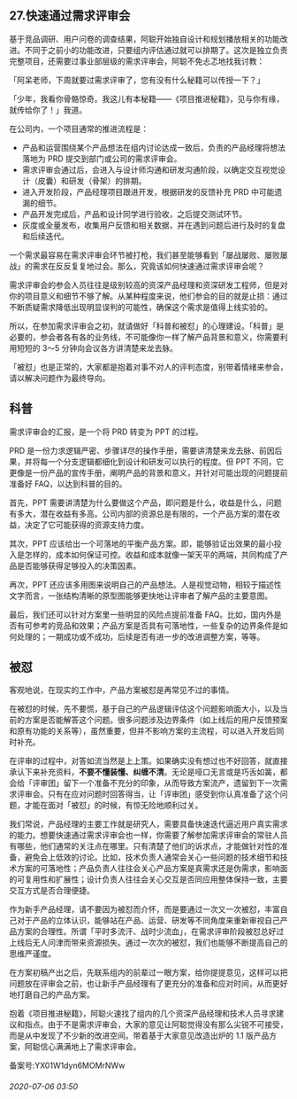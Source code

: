 ## 27.快速通过需求评审会
基于竞品调研、用户问卷的调查结果，阿聪开始独自设计和规划播放相关的功能改进。不同于之前小的功能改进，只要组内评估通过就可以排期了。这次是独立负责完整项目，还需要过事业部层级的需求评审会，阿聪不免忐忑地找我讨教： 


「阿呆老师，下周就要过需求评审了，您有没有什么秘籍可以传授一下？」 


「少年，我看你骨骼惊奇。我这儿有本秘籍——《项目推进秘籍》，见与你有缘，就传给你了！」我道。 


在公司内，一个项目通常的推进流程是： 


* 产品和运营围绕某个产品想法在组内讨论达成一致后，负责的产品经理将想法落地为 PRD 提交到部门或公司的需求评审会。
* 需求评审会通过后，会进入与设计师沟通和研发沟通阶段，以确定交互视觉设计（皮囊）和研发（骨架）的排期。
* 进入开发阶段，产品经理项目跟进开发，根据研发的反馈补充 PRD 中可能遗漏的细节。
* 产品开发完成后，产品和设计同学进行验收，之后提交测试环节。
* 灰度或全量发布，收集用户反馈和相关数据，并在遇到问题后进行及时的复盘和后续迭代。

一个需求最容易在需求评审会环节被打枪，我们甚至能够看到「屡战屡败、屡败屡战」的需求在反反复复地过会。那么，究竟该如何快速通过需求评审会呢？ 


需求评审会的参会人员往往是级别较高的资深产品经理和资深研发工程师，但是对你的项目意义和细节不够了解。从某种程度来说，他们参会的目的就是止损：通过不断质疑需求降低出现明显误判的可能性，确保这个需求是值得上线实验的。 


所以，在参加需求评审会之初，就请做好「科普和被怼」的心理建设。「科普」是必要的，参会者各有各的业务线，不可能像你一样了解产品背景和意义，你需要利用短短的 3～5 分钟向会议各方讲清楚来龙去脉。 


「被怼」也是正常的，大家都是抱着对事不对人的评判态度，别带着情绪来参会，请以解决问题作为最终导向。 


科普
--


需求评审会的汇报，是一个将 PRD 转变为 PPT 的过程。 


PRD 是一份力求逻辑严密、步骤详尽的操作手册，需要讲清楚来龙去脉、前因后果，并将每一个分支逻辑都细化到设计和研发可以执行的程度。但 PPT 不同，它更像是一份产品的宣传手册，阐明产品的背景和意义，并针对可能出现的问题提前准备好 FAQ，以达到科普的目的。 


首先，PPT 需要讲清楚为什么要做这个产品，即问题是什么，收益是什么，问题有多大，潜在收益有多高。公司内部的资源总是有限的，一个产品方案的潜在收益，决定了它可能获得的资源支持力度。 


其次，PPT 应该给出一个可落地的平衡产品方案。即，能够验证出效果的最小投入是怎样的，成本如何保证可控。收益和成本就像一架天平的两端，共同构成了产品是否能够获得足够投入的决策因素。 


再次，PPT 还应该多用图来说明自己的产品想法。人是视觉动物，相较于描述性文字而言，一张结构清晰的原型图能够更快地让评审者了解产品的主要意图。 


最后，我们还可以针对方案里一些明显的风险点提前准备 FAQ。比如，国内外是否有可参考的竞品和效果；产品方案是否具有可落地性，一些复杂的边界条件是如何处理的；一期成功或不成功，后续是否有进一步的改进调整方案，等等。 


被怼
--


客观地说，在现实的工作中，产品方案被怼是再常见不过的事情。 


在被怼的时候，先不要慌，基于自己的产品逻辑评估这个问题影响面大小，以及当前的方案是否能解答这个问题。很多问题涉及边界条件（如上线后的用户反馈预案和原有功能的关系等），虽然重要，但并不影响方案的主流程，可以进入开发后同时补充。 


在评审的过程中，对答如流当然是上上策。如果确实没有想过也不好回答，就直接承认下来补充资料，**不要不懂装懂、纠缠不清**。无论是哑口无言或是巧舌如簧，都会给「评审团」留下一个准备不充分的印象，从而导致方案流产，遗留到下一次需求评审会。只有在应对问题时回答得当，让「评审团」感受到你认真准备了这个问题，才能在面对「被怼」的时候，有惊无险地顺利过关。 


我们常说，产品经理的主要工作就是研究人，需要具备快速迭代逼近用户真实需求的能力。想要快速通过需求评审会也一样，你需要了解参加需求评审会的常驻人员有哪些，他们通常的关注点在哪里。只有清楚了他们的诉求点，才能做针对性的准备，避免会上低效的讨论。比如，技术负责人通常会关心一些问题的技术细节和技术方案的可落地性；产品负责人往往会关心产品方案是真需求还是伪需求，影响面的可复用性和扩展性；设计负责人往往会关心交互是否同应用整体保持一致，主要交互方式是否合理便捷。 


作为新手产品经理，请不要因为被怼而介怀，而是要通过一次又一次被怼，丰富自己对于产品的立体认识，能够站在产品、运营、研发等不同角度来重新审视自己产品方案的合理性。所谓「平时多流汗、战时少流血」，在需求评审阶段被怼总好过上线后无人问津而带来资源损失。通过一次次的被怼，我们也能够不断提高自己的思维严谨度。 


在方案初稿产出之后，先联系组内的前辈过一眼方案，给你提提意见，这样可以把问题放在评审会之前，也让新手产品经理有了更充分的准备和应对时间，从而更好地打磨自己的产品方案。 


抱着《项目推进秘籍》，阿聪火速找了组内的几个资深产品经理和技术人员寻求建议和指点。由于不是需求评审会，大家的意见让阿聪觉得没有那么尖锐不可接受，而是从中发现了不少新的改进空间。带着基于大家意见改造出炉的 1.1 版产品方案，阿聪信心满满地上了需求评审会。 


备案号:YX01W1dyn6MOMrNWw


###### 2020-07-06 03:50
